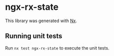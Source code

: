 # ngx-rx-state

This library was generated with [Nx](https://nx.dev).

## Running unit tests

Run `nx test ngx-rx-state` to execute the unit tests.
